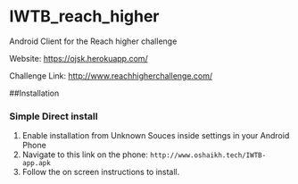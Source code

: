 # IWTB_reach_higher

Android Client for the Reach higher challenge

Website: https://ojsk.herokuapp.com/

Challenge Link: http://www.reachhigherchallenge.com/


##Installation

### Simple Direct install
1. Enable installation from Unknown Souces inside settings in your Android Phone
2. Navigate to this link on the phone: `http://www.oshaikh.tech/IWTB-app.apk`
3. Follow the on screen instructions to install.
